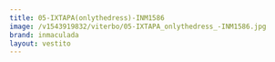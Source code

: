 ```yaml
---
title: 05-IXTAPA(onlythedress)-INM1586
image: /v1543919832/viterbo/05-IXTAPA_onlythedress_-INM1586.jpg
brand: inmaculada
layout: vestito
---
```

